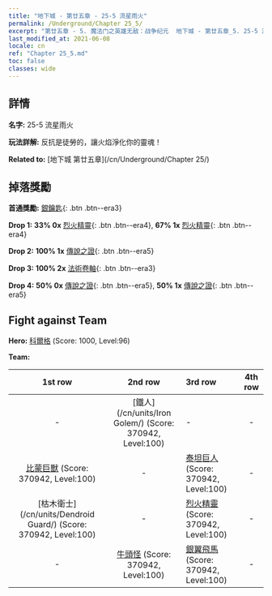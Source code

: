 ```yaml
---
title: "地下城 - 第廿五章 - 25-5 流星雨火"
permalink: /Underground/Chapter 25_5/
excerpt: "第廿五章 - 5. 魔法门之英雄无敌：战争纪元  地下城 - 第廿五章_5. 25-5 流星雨火"
last_modified_at: 2021-06-08
locale: cn
ref: "Chapter 25_5.md"
toc: false
classes: wide
---
```


## 詳情

 **名字:** 25-5 流星雨火

 **玩法詳解:**       反抗是徒勞的，讓火焰淨化你的靈魂！

 **Related to:** [地下城 第廿五章](/cn/Underground/Chapter 25/)

## 掉落獎勵

 **首通獎勵:** [銀鑰匙](/cn/Items/con_693/){: .btn .btn--era3}

 **Drop 1:** **33% 0x** [烈火精靈](/cn/Items/unt_231/){: .btn .btn--era4}, **67% 1x** [烈火精靈](/cn/Items/unt_231/){: .btn .btn--era4}

 **Drop 2:** **100% 1x** [傳說之證](/cn/Items/mat_88/){: .btn .btn--era5}

 **Drop 3:** **100% 2x** [法術卷軸](/cn/Items/con_694/){: .btn .btn--era3}

 **Drop 4:** **50% 0x** [傳說之證](/cn/Items/mat_81/){: .btn .btn--era5}, **50% 1x** [傳說之證](/cn/Items/mat_81/){: .btn .btn--era5}


## Fight against Team
 **Hero:** [科爾格](/cn/heroes/Kilgor/) (Score: 1000, Level:96)

 **Team:**


  | 1st row | 2nd row | 3rd row | 4th row |
  |:----:|:----:|:----|:----:|
  | - | [鐵人](/cn/units/Iron Golem/) (Score: 370942, Level:100)  | - | - |
  | [比蒙巨獸](/cn/units/Behemoth/) (Score: 370942, Level:100)  | - | [泰坦巨人](/cn/units/Giant/) (Score: 370942, Level:100)  | - |
  | [枯木衛士](/cn/units/Dendroid Guard/) (Score: 370942, Level:100)  | - | [烈火精靈](/cn/units/Efreeti/) (Score: 370942, Level:100)  | - |
  | - | [牛頭怪](/cn/units/Minotaur/) (Score: 370942, Level:100)  | [銀翼飛馬](/cn/units/Pegasus/) (Score: 370942, Level:100)  | - |


